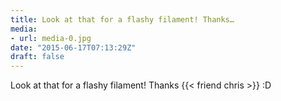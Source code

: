 ```yaml
---
title: Look at that for a flashy filament! Thanks…
media:
- url: media-0.jpg
date: "2015-06-17T07:13:29Z"
draft: false
---
```

Look at that for a flashy filament! Thanks {{< friend chris >}} :D
